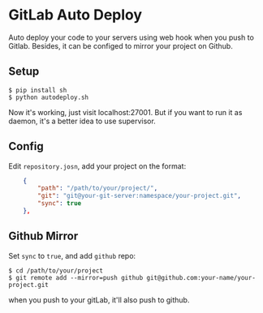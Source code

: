 # GitLab Auto Deploy

Auto deploy your code to your servers using web hook when you push to Gitlab.
Besides, it can be configed to mirror your project on Github.

## Setup

    $ pip install sh
    $ python autodeploy.sh

Now it's working, just visit localhost:27001. But if you want to run it as daemon,
it's a better idea to use supervisor.

## Config

Edit `repository.josn`, add your project on the format:

```json
    {
        "path": "/path/to/your/project/",
        "git": "git@your-git-server:namespace/your-project.git",
        "sync": true
    },
```

## Github Mirror

Set `sync` to `true`, and add `github` repo:

    $ cd /path/to/your/project 
    $ git remote add --mirror=push github git@github.com:your-name/your-project.git 

when you push to your gitLab, it'll also push to github.
